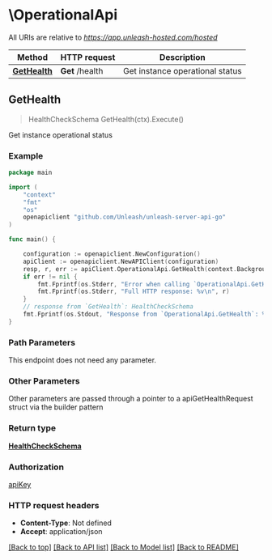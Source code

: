 # \OperationalApi

All URIs are relative to *https://app.unleash-hosted.com/hosted*

Method | HTTP request | Description
------------- | ------------- | -------------
[**GetHealth**](OperationalApi.md#GetHealth) | **Get** /health | Get instance operational status



## GetHealth

> HealthCheckSchema GetHealth(ctx).Execute()

Get instance operational status



### Example

```go
package main

import (
    "context"
    "fmt"
    "os"
    openapiclient "github.com/Unleash/unleash-server-api-go"
)

func main() {

    configuration := openapiclient.NewConfiguration()
    apiClient := openapiclient.NewAPIClient(configuration)
    resp, r, err := apiClient.OperationalApi.GetHealth(context.Background()).Execute()
    if err != nil {
        fmt.Fprintf(os.Stderr, "Error when calling `OperationalApi.GetHealth``: %v\n", err)
        fmt.Fprintf(os.Stderr, "Full HTTP response: %v\n", r)
    }
    // response from `GetHealth`: HealthCheckSchema
    fmt.Fprintf(os.Stdout, "Response from `OperationalApi.GetHealth`: %v\n", resp)
}
```

### Path Parameters

This endpoint does not need any parameter.

### Other Parameters

Other parameters are passed through a pointer to a apiGetHealthRequest struct via the builder pattern


### Return type

[**HealthCheckSchema**](HealthCheckSchema.md)

### Authorization

[apiKey](../README.md#apiKey)

### HTTP request headers

- **Content-Type**: Not defined
- **Accept**: application/json

[[Back to top]](#) [[Back to API list]](../README.md#documentation-for-api-endpoints)
[[Back to Model list]](../README.md#documentation-for-models)
[[Back to README]](../README.md)

